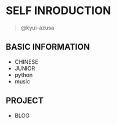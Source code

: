 # SELF INRODUCTION 
> @kyui-azusa

## BASIC INFORMATION
- CHINESE
- JUNIOR
- python
- music

## PROJECT
- BLOG

<!--
- 👋 Hi, I’m @kyui-azusa
- 👀 I’m interested in ...
- 🌱 I’m currently learning python, mysql, and some musical instruments.
- 💞️ I’m happy
- 📫 1817054005@qq.com
-->
<!---
kyui-azusa/kyui-azusa is a ✨ special ✨ repository because its `README.md` (this file) appears on your GitHub profile.
You can click the Preview link to take a look at your changes.
--->
